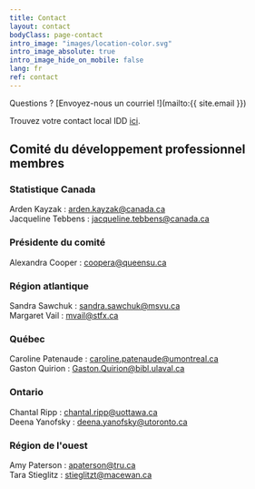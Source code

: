 ```yaml
---
title: Contact
layout: contact
bodyClass: page-contact
intro_image: "images/location-color.svg"
intro_image_absolute: true
intro_image_hide_on_mobile: false
lang: fr
ref: contact
---
```


Questions ? [Envoyez-nous un courriel !](mailto:{{ site.email }})

Trouvez votre contact local IDD [ici](https://www.statcan.gc.ca/fra/idd/contact).

## Comité du développement professionnel membres

### Statistique Canada

Arden Kayzak : <arden.kayzak@canada.ca>  
Jacqueline Tebbens : <jacqueline.tebbens@canada.ca>

### Présidente du comité

Alexandra Cooper : <coopera@queensu.ca>

### Région atlantique

Sandra Sawchuk : <sandra.sawchuk@msvu.ca>  
Margaret Vail : <mvail@stfx.ca>  

### Québec

Caroline Patenaude : <caroline.patenaude@umontreal.ca>  
Gaston Quirion : <Gaston.Quirion@bibl.ulaval.ca>  

### Ontario

Chantal Ripp : <chantal.ripp@uottawa.ca>  
Deena Yanofsky : <deena.yanofsky@utoronto.ca>  

### Région de l'ouest

Amy Paterson : <apaterson@tru.ca>  
Tara Stieglitz : <stieglitzt@macewan.ca>  
